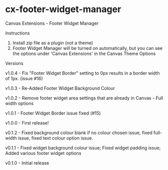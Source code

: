 cx-footer-widget-manager
===================

Canvas Extensions - Footer Widget Manager

Instructions

1. Install zip file as a plugin (not a theme)
2. Footer Widget Manager will be turned on automatically, but you can see the options under 'Canvas Extensions' in the Canvas Theme Options

Versions


v1.0.4 - Fix "Footer Widget Border" setting to 0px results in a border width of 1px. (issue #16)

v1.0.3 - Re-Added Footer Widget Background Colour

v1.0.2 - Remove footer widget area settings that are already in Canvas - Full width options

v1.0.1 - Footer Widget Border issue fixed (#15)

v1.0.0 - First release!

v0.1.2 - Fixed background colour blank if no colour chosen issue, fixed full-width issue, fixed text colour option issue.

v0.1.1 - Fixed widget background colour issue; Fixed widget padding issue; Added various footer widget options

v0.1.0 - Initial release

